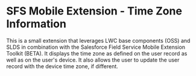 # SFS Mobile Extension - Time Zone Information

This is a small extension that leverages LWC base components (OSS) and SLDS in combination with the Salesforce Field Service Mobile Extension Toolkit (BETA). It displays the time zone as defined on the user record as well as on the user's device. It also allows the user to update the user record with the device time zone, if different.
